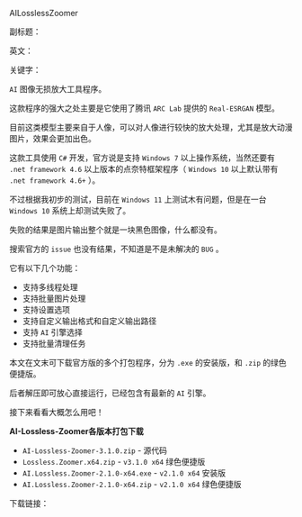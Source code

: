AILosslessZoomer

副标题：

英文：

关键字：





`AI` 图像无损放大工具程序。

这款程序的强大之处主要是它使用了腾讯 `ARC Lab` 提供的 `Real-ESRGAN` 模型。

目前这类模型主要来自于人像，可以对人像进行较快的放大处理，尤其是放大动漫图片，效果会更加出色。

这款工具使用 `C#` 开发，官方说是支持 `Windows 7` 以上操作系统，当然还要有 `.net framework 4.6` 以上版本的点奈特框架程序（ `Windows 10` 以上默认带有 `.net framework 4.6+` ）。

不过根据我初步的测试，目前在 `Windows 11` 上测试木有问题，但是在一台 `Windows 10` 系统上却测试失败了。

失败的结果是图片输出整个就是一块黑色图像，什么都没有。

搜索官方的 `issue` 也没有结果，不知道是不是未解决的 `BUG` 。



它有以下几个功能：

* 支持多线程处理
* 支持批量图片处理
* 支持设置选项
* 支持自定义输出格式和自定义输出路径
* 支持 `AI` 引擎选择
* 支持批量清理任务



本文在文末可下载官方版的多个打包程序，分为 `.exe` 的安装版，和 `.zip` 的绿色便捷版。

后者解压即可放心直接运行，已经包含有最新的 `AI` 引擎。

接下来看看大概怎么用吧！







**AI-Lossless-Zoomer各版本打包下载**

* `AI-Lossless-Zoomer-3.1.0.zip` - 源代码
* `Lossless.Zoomer.x64.zip` - `v3.1.0 x64` 绿色便捷版
* `AI.Lossless.Zoomer-2.1.0-x64.exe` - `v2.1.0 x64` 安装版
* `AI.Lossless.Zoomer-2.1.0-x64.zip` - `v2.1.0 x64` 绿色便捷版

下载链接：

